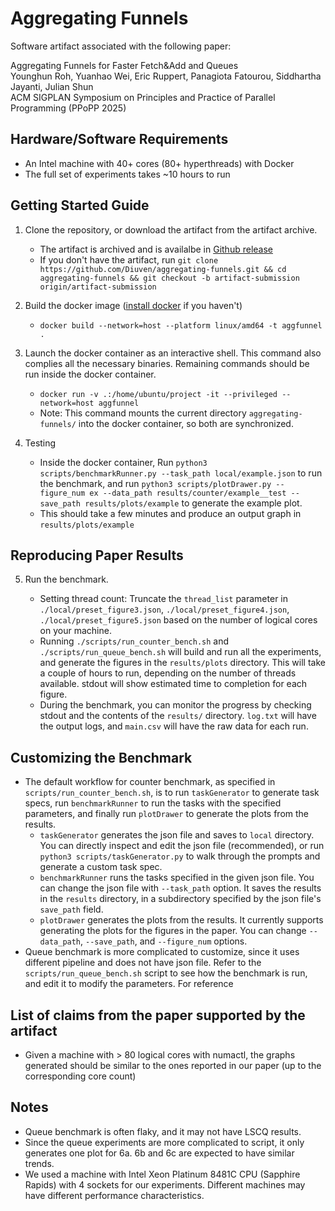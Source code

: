 # Aggregating Funnels

Software artifact associated with the following paper:

Aggregating Funnels for Faster Fetch&Add and Queues\
Younghun Roh, Yuanhao Wei, Eric Ruppert, Panagiota Fatourou, Siddhartha Jayanti, Julian Shun \
ACM SIGPLAN Symposium on Principles and Practice of Parallel Programming (PPoPP 2025)

## Hardware/Software Requirements

- An Intel machine with 40+ cores (80+ hyperthreads) with Docker
- The full set of experiments takes ~10 hours to run

## Getting Started Guide

1. Clone the repository, or download the artifact from the artifact archive.

   - The artifact is archived and is availalbe in [Github release](https://github.com/Diuven/aggregating-funnels/releases/tag/artifact-archive)
   - If you don't have the artifact, run `git clone https://github.com/Diuven/aggregating-funnels.git && cd aggregating-funnels && git checkout -b artifact-submission origin/artifact-submission`

2. Build the docker image ([install docker](https://docs.docker.com/engine/install/) if you haven't)

   - `docker build --network=host --platform linux/amd64 -t aggfunnel .`

3. Launch the docker container as an interactive shell. This command also complies all the necessary binaries. Remaining commands should be run inside the docker container.

   - `docker run -v .:/home/ubuntu/project -it --privileged --network=host aggfunnel`
   - Note: This command mounts the current directory `aggregating-funnels/` into the docker container, so both are synchronized.

4. Testing
   - Inside the docker container, Run `python3 scripts/benchmarkRunner.py --task_path local/example.json` to run the benchmark, and run `python3 scripts/plotDrawer.py --figure_num ex --data_path results/counter/example__test --save_path results/plots/example` to generate the example plot.
   - This should take a few minutes and produce an output graph in `results/plots/example`

## Reproducing Paper Results

5. Run the benchmark.

   - Setting thread count: Truncate the `thread_list` parameter in `./local/preset_figure3.json`, `./local/preset_figure4.json`, `./local/preset_figure5.json` based on the number of logical cores on your machine.
   - Running `./scripts/run_counter_bench.sh` and `./scripts/run_queue_bench.sh` will build and run all the experiments, and generate the figures in the `results/plots` directory. This will take a couple of hours to run, depending on the number of threads available. stdout will show estimated time to completion for each figure.
   - During the benchmark, you can monitor the progress by checking stdout and the contents of the `results/` directory. `log.txt` will have the output logs, and `main.csv` will have the raw data for each run.

## Customizing the Benchmark

- The default workflow for counter benchmark, as specified in `scripts/run_counter_bench.sh`, is to run `taskGenerator` to generate task specs, run `benchmarkRunner` to run the tasks with the specified parameters, and finally run `plotDrawer` to generate the plots from the results.
  - `taskGenerator` generates the json file and saves to `local` directory. You can directly inspect and edit the json file (recommended), or run `python3 scripts/taskGenerator.py` to walk through the prompts and generate a custom task spec.
  - `benchmarkRunner` runs the tasks specified in the given json file. You can change the json file with `--task_path` option. It saves the results in the `results` directory, in a subdirectory specified by the json file's `save_path` field.
  - `plotDrawer` generates the plots from the results. It currently supports generating the plots for the figures in the paper. You can change `--data_path`, `--save_path`, and `--figure_num` options.
- Queue benchmark is more complicated to customize, since it uses different pipeline and does not have json file. Refer to the `scripts/run_queue_bench.sh` script to see how the benchmark is run, and edit it to modify the parameters. For reference

## List of claims from the paper supported by the artifact

- Given a machine with > 80 logical cores with numactl, the graphs generated should be similar to the ones reported in our paper (up to the corresponding core count)

## Notes

- Queue benchmark is often flaky, and it may not have LSCQ results.
- Since the queue experiments are more complicated to script, it only generates one plot for 6a. 6b and 6c are expected to have similar trends.
- We used a machine with Intel Xeon Platinum 8481C CPU (Sapphire Rapids) with 4 sockets for our experiments. Different machines may have different performance characteristics.
